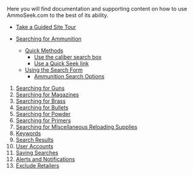 <!-- TITLE: AmmoSeek -->
<!-- SUBTITLE: Welcome the AmmoSeek.com documentation -->

Here you will find documentation and supporting content on how to use AmmoSeek.com to the best of its ability.

- [Take a Guided Site Tour](site-tour)

- [Searching for Ammunition](searching-ammunition)
    - [Quick Methods](searching-ammunition#quick-methods)
        - [Use the caliber search box](searching-ammunition#use-the-caliber-search-box)
        - [Use a Quick Seek link](searching-ammunition#use-a-quick-seek-link)
    - [Using the Search Form](searching-ammunition#use-the-search-form)
        - [Ammunition Search Options](searching-ammunition#ammo-search-options)


1. [Searching for Guns](searching-guns)
2. [Searching for Magazines](searching-magazines)
3. [Searching for Brass](searching-brass)
4. [Searching for Bullets](searching-bullets)
5. [Searching for Powder](searching-powder)
6. [Searching for Primers](searching-primers)
7.  [Searching for MIscellaneous Reloading Supplies](searching-misc-reloading)
8. [Keywords](keywords)
9. [Search Results](search-results)
10. [User Accounts](user-accounts)
11. [Saving Searches](saving-searches)
12. [Alerts and Notifications](alerts)
13. [Exclude Retailers](exclude-retailers)